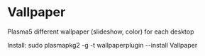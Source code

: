 # Vallpaper
Plasma5 different wallpaper (slideshow, color) for each desktop

Install:
sudo plasmapkg2 -g -t wallpaperplugin --install Vallpaper
